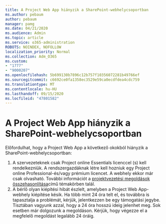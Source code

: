 ```yaml
---
title: A Project Web App hiányzik a SharePoint-webhelycsoportban
ms.author: pebaum
author: pebaum
manager: pamg
ms.date: 04/21/2020
ms.audience: Admin
ms.topic: article
ms.service: o365-administration
ROBOTS: NOINDEX, NOFOLLOW
localization_priority: Normal
ms.collection: Adm_O365
ms.custom:
- "1777"
- "9000207"
ms.openlocfilehash: 5b699130b7896c12b757f10356072281b49766ef
ms.sourcegitcommit: c6692ce0fa1358ec3529e59ca0ecdfdea4cdc759
ms.translationtype: MT
ms.contentlocale: hu-HU
ms.lasthandoff: 09/15/2020
ms.locfileid: "47801582"
---
```

# <a name="project-web-app-is-missing-from-the-sharepoint-site-collection"></a>A Project Web App hiányzik a SharePoint-webhelycsoportban

Előfordulhat, hogy a Project Web App a következő okokból hiányzik a SharePoint-webhelycsoportban:

1. A szervezeteknek csak Project online Essentials licenccel (s) kell rendelkezniük. A rendszergazdáknak létre kell hozniuk egy Project online Professional-és/vagy prémium licencet. A webhely ekkor már csak olvasható. További információt a [projektvezetési megoldások összehasonlítása](https://products.office.com/project/compare-microsoft-project-management-software?tab=1)című témakörben talál.
2. A bérlő olyan kiépítési hibát észlelt, amelyben a Project Web App-webhely kiépítése késik. Ha több mint 24 óra telt el, és továbbra is tapasztalja a problémát, kérjük, jelentkezzen be egy támogatási jegybe. Tisztában vagyunk azzal, hogy a 24 óra hosszú ideig jelenhet meg. Sok esetben már dolgozunk a megoldáson. Kérjük, hogy végezze el a megfelelő megoldást legalább 24 óráig.
